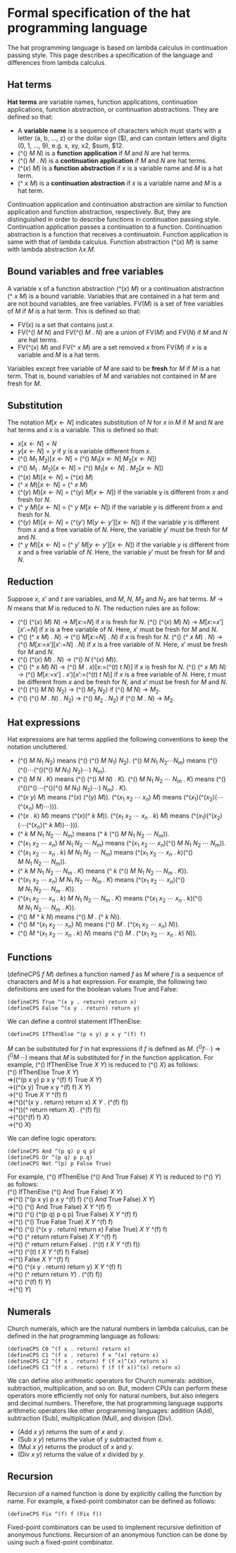 # Formal specification of the hat programming language

The hat programming language is based on lambda calculus in continuation passing style.
This page describes a specification of the language and differences from lambda calculus.

## Hat terms

**Hat terms** are variable names, function applications, continuation applications, function abstraction, or continuation abstractions.
They are defined so that:
- A **variable name** is a sequence of characters which must starts with a letter (a, b, ..., z) or the dollar sign ($), and can contain letters and digits (0, 1, ..., 9), e.g. x, xy, x2, $sum, $12.
- (^() $M\ N$) is a **function application** if $M$ and $N$ are hat terms.
- (^() $M\ .\ N$) is a **continuation application** if $M$ and $N$ are hat terms.
- (^($x$) $M$) is a **function abstraction** if $x$ is a variable name and $M$ is a hat term.
- (^ $x\ M$) is a **continuation abstraction** if $x$ is a variable name and $M$ is a hat term.

Continuation application and continuation abstraction are similar to function application and function abstraction, respectively.
But, they are distinguished in order to describe functions in continuation passing style.
Continuation application passes a continuation to a function.
Continuation abstraction is a function that receives a continuatoin.
Function application is same with that of lambda calculus.
Function abstraction (^($x$) $M$) is same with lambda abstraction $\lambda x. M$.

## Bound variables and free variables

A variable x of a function abstraction (^($x$) $M$) or a continuation abstraction (^ $x\ M$) is a bound variable.
Variables that are contained in a hat term and are not bound variables, are free variables.
FV($M$) is a set of free variables of $M$ if $M$ is a hat term.
This is defined so that:
- FV($x$) is a set that contains just $x$.
- FV(^() $M\ N$) and FV(^() $M\ .\ N$) are a union of FV($M$) and FV($N$) if $M$ and $N$ are hat terms.
- FV(^($x$) $M$) and FV(^ $x\ M$) are a set removed $x$ from FV($M$) if $x$ is a variable and $M$ is a hat term.

Variables except free variable of $M$ are said to be **fresh** for $M$ if $M$ is a hat term.
That is, bound variables of $M$ and variables not contained in $M$ are fresh for $M$.

## Substitution

The notation $M[x\leftarrow N]$ indicates substitution of $N$ for $x$ in $M$ if $M$ and $N$ are hat terms and $x$ is a variable.
This is defined so that:
- $x[x\leftarrow N] = N$
- $y[x\leftarrow N] = y$ if $y$ is a variable different from $x$.
- (^() $M_1\ M_2$)[$x\leftarrow N$] = (^() $M_1[x\leftarrow N]\ M_2[x\leftarrow N]$)
- (^() $M_1\ .\ M_2$)[$x\leftarrow N$] = (^() $M_1[x\leftarrow N]\ .\ M_2[x\leftarrow N]$)
- (^($x$) $M$)[$x\leftarrow N$] = (^($x$) $M$)
- (^ $x\ M$)[$x\leftarrow N$] = (^ $x\ M$)
- (^($y$) $M$)[$x\leftarrow N$] = (^($y$) $M$[$x\leftarrow N$]) if the variable y is different from $x$ and fresh for $N$.
- (^ $y\ M$)[$x\leftarrow N$] = (^ $y\ M$[$x\leftarrow N$]) if the variable $y$ is different from $x$ and fresh for N.
- (^($y$) $M$)[$x\leftarrow N$] = (^($y'$) M[$y\leftarrow y'$][$x\leftarrow N$]) if the variable $y$ is different from $x$ and a free variable of $N$.
Here, the variable $y'$ must be fresh for $M$ and $N$.
- (^ $y\ M$)[$x\leftarrow N$] = (^ $y'\ M[y\leftarrow y'][x\leftarrow N]$) if the variable $y$ is different from $x$ and a free variable of $N$.
Here, the variable $y'$ must be fresh for $M$ and $N$.

## Reduction

Suppose $x$, $x'$ and $t$ are variables, and $M$, $N$, $M_2$ and $N_2$ are hat terms.
$M$ &rarr; $N$ means that $M$ is reduced to $N$.
The reduction rules are as follow:
- (^() (^($x$) $M$) $N$) &rarr; $M$[$x$:=$N$] if $x$ is fresh for $N$.
(^() (^($x$) $M$) $N$) &rarr; $M$[$x$:=$x'$][$x'$:=$N$] if $x$ is a free variable of $N$.
Here, $x'$ must be fresh for $M$ and $N$.
- (^() (^ $x$ $M$) . $N$) &rarr; (^() $M$[$x$:=$N$] . $N$) if $x$ is fresh for $N$.
(^() (^ $x$ $M$) . $N$) &rarr; (^() $M$[$x$:=$x'$][$x'$:=$N$] . $N$) if $x$ is a free variable of $N$.
Here, $x'$ must be fresh for $M$ and $N$.
- (^() (^($x$) $M$) . $N$) &rarr; (^() $N$ (^($x$) $M$)).
- (^() (^ $x$ $M$) $N$) &rarr; (^() $M$ . $x$)[$x$:=(^($t$) $t$ $N$)] if $x$ is fresh for $N$.
(^() (^ $x$ $M$) $N$) &rarr; (^() $M$[$x$:=$x'$] . $x'$)[$x'$:=(^($t$) $t$ $N$)] if $x$ is a free variable of $N$.
Here, $t$ must be different from $x$ and be fresh for $N$, and $x'$ must be fresh for $M$ and $N$.
- (^() (^() $M$ $N$) $N_2$) &rarr; (^() $M_2$ $N_2$) if (^() $M$ $N$) &rarr; $M_2$.
- (^() (^() $M$ . $N$) . $N_2$) &rarr; (^() $M_2$ . $N_2$) if (^() $M$ . $N$) &rarr; $M_2$.

## Hat expressions

Hat expressions are hat terms applied the following conventions to keep the notation uncluttered.
- (^() $M\ N_1\ N_2$) means (^() (^() $M\ N_1$) $N_2$).
(^() $M\ N_1\ N_2 \cdots N_m$) means (^()(^()$\cdots$(^()(^() $M\ N_1$) $N_2$)$\cdots$) $N_m$).
- (^() $M\ N\ .\ K$) means (^() (^() $M\ N$) . $K$).
(^() $M\ N_1\ N_2\ \cdots\ N_m\ .\ K$) means (^()(^()(^()$\cdots$(^()(^() $M\ N_1$) $N_2$)$\cdots$) $N_m$) . $K$).
- (^($x\ y$) $M$) means (^($x$) (^($y$) $M$)).
(^($x_1\ x_2\ \cdots\ x_n$) $M$) means (^($x_1$)(^($x_2$)($\cdots$(^($x_n$) $M$)$\cdots$))).
- (^($x$ . $k$) $M$) means (^($x$)(^ $k$ $M$)).
(^($x_1\ x_2\ \cdots\ x_n\ .\ k$) $M$) means (^($x_1$)(^($x_2$)($\cdots$(^($x_n$)(^ $k\ M$))$\cdots$))).
- (^ $k\ M\ N_1\ N_2\ \cdots\ N_m$) means (^ $k$ (^() $M\ N_1\ N_2\ \cdots\ N_m$)).
- (^($x_1\ x_2\ \cdots\ x_n$) $M\ N_1\ N_2\ \cdots\ N_m$) means (^($x_1\ x_2\ \cdots\ x_n$)(^() $M\ N_1\ N_2\ \cdots\ N_m$)).
- (^($x_1\ x_2\ \cdots\ x_n\ .\ k$) $M\ N_1\ N_2\ \cdots\ N_m$) means (^($x_1\ x_2\ \cdots\ x_n\ .\ k$)(^() $M\ N_1\ N_2\ \cdots\ N_m$)).
- (^ $k\ M\ N_1\ N_2\ \cdots\ N_m\ .\ K$) means (^ $k$ (^() $M\ N_1\ N_2\ \cdots\ N_m\ .\ K$)).
- (^($x_1\ x_2\ \cdots\ x_n$) $M\ N_1\ N_2\ \cdots\ N_m\ .\ K$) means (^($x_1\ x_2\ \cdots\ x_n$)(^() $M\ N_1\ N_2\ \cdots\ N_m\ .\ K$)).
- (^($x_1\ x_2\ \cdots\ x_n\ .\ k$) $M\ N_1\ N_2\ \cdots\ N_m\ .\ K$) means (^($x_1\ x_2\ \cdots\ x_n\ .\ k$)(^() $M\ N_1\ N_2\ \cdots\ N_m\ .\ K$)).
- (^() $M$ ^ $k\ N$) means (^() $M$ . (^ $k\ N$)).
- (^() $M$ ^($x_1\ x_2\ \cdots\ x_n$) $N$) means (^() $M$ . (^($x_1\ x_2\ \cdots\ x_n$) $N$)).
- (^() $M$ ^($x_1\ x_2\ \cdots\ x_n\ .\ k$) $N$) means (^() $M$ . (^($x_1\ x_2\ \cdots\ x_n\ .\ k$) $N$)).

## Functions

(defineCPS $f\ M$) defines a function named $f$ as $M$ where $f$ is a sequence of characters and $M$ is a hat expression.
For example, the following two definitions are used for the boolean values True and False:
```
(defineCPS True ^(x y . return) return x)
(defineCPS False ^(x y . return) return y)
```
We can define a control statement IfThenElse:
```
(defineCPS IfThenElse ^(p x y) p x y ^(f) f)
```
$M$ can be substituted for $f$ in hat expressions if $f$ is defined as $M$.
$(^() f \cdots)$ &rArr; $(^() M \cdots)$ means that $M$ is substituted for $f$ in the function application.
For example, (^() IfThenElse True $X\ Y$) is reduced to (^() $X$) as follows:  
(^() IfThenElse True $X\ Y$)  
&rArr;((^(p x y) p x y ^(f) f) True $X\ Y$)  
&rarr;((^(x y) True x y ^(f) f) $X\ Y$)  
&rarr;(^() True $X\ Y$ ^(f) f)  
&rArr;(^()(^(x y . return) return x) $X\ Y$ . (^(f) f))  
&rarr;(^()(^ return return $X$) . (^(f) f))  
&rarr;(^()(^(f) f) $X$)  
&rarr;(^() $X$)

We can define logic operators:
```
(defineCPS And ^(p q) p q p)
(defineCPS Or ^(p q) p p q)
(defineCPS Not ^(p) p False True)
```
For example, (^() IfThenElse (^() And True False) $X\ Y$) is reduced to (^() $Y$) as follows:  
(^() IfThenElse (^() And True False) $X\ Y$)  
&rArr;(^() (^(p x y) p x y ^(f) f) (^() And True False) $X\ Y$)  
&rarr;(^() (^() And True False) $X\ Y$ ^(f) f)  
&rArr;(^() (^() (^(p q) p q p) True False) $X\ Y$ ^(f) f)  
&rarr;(^() (^() True False True) $X\ Y$ ^(f) f)  
&rArr;(^() (^() (^(x y . return) return x) False True) $X\ Y$ ^(f) f)  
&rarr;(^() (^ return return False) $X\ Y$ ^(f) f)  
&rarr;(^() (^ return return False) . (^($t$) $t\ X\ Y$ ^(f) f))  
&rarr;(^() (^($t$) $t\ X\ Y$ ^(f) f) False)  
&rarr;(^() False $X\ Y$ ^(f) f)  
&rArr;(^() (^(x y . return) return y) $X\ Y$ ^(f) f)  
&rarr;(^() (^ return return $Y$) . (^(f) f))  
&rarr;(^() (^(f) f) $Y$)  
&rarr;(^() $Y$)  

## Numerals

Church numerals, which are the natural numbers in lambda calculus, can be defined in the hat programming language as follows:
```
(defineCPS C0 ^(f x . return) return x)
(defineCPS C1 ^(f x . return) f x ^(x) return x)
(defineCPS C2 ^(f x . return) f (f x)^(x) return x)
(defineCPS C3 ^(f x . return) f (f (f x))^(x) return x)
```
We can define also arithmetic operators for Church numerals: addition, subtraction, multiplication, and so on.
But, modern CPUs can perform these operators more efficiently not only for natural numbers, but also integers and decimal numbers.
Therefore, the hat programming language supports arithmetic operators like other programming languages: addition (Add), subtraction (Sub), multiplication (Mul), and division (Div).
- (Add $x\ y$) returns the sum of $x$ and $y$.
- (Sub $x\ y$) returns the value of $y$ subtracted from $x$.
- (Mul $x\ y$) returns the product of $x$ and $y$.
- (Div $x\ y$) returns the value of $x$ divided by $y$.

## Recursion

Recursion of a named function is done by explicitly calling the function by name.
For example, a fixed-point combinator can be defined as follows:
```
(defineCPS Fix ^(f) f (Fix f))
```
Fixed-point combinators can be used to implement recursive definition of anonymous functions.
Recursion of an anonymous function can be done by using such a fixed-point combinator.



<!--
&larr;
&rarr;
$\downarrow$
$\leftarrow$
-->
